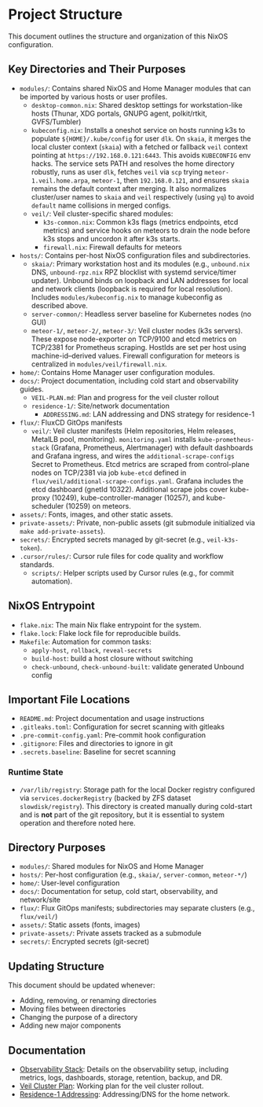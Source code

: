 # Project Structure

This document outlines the structure and organization of this NixOS
configuration.

## Key Directories and Their Purposes

- `modules/`: Contains shared NixOS and Home Manager modules that can be
  imported by various hosts or user profiles.
  - `desktop-common.nix`: Shared desktop settings for workstation-like hosts
    (Thunar, XDG portals, GNUPG agent, polkit/rtkit, GVFS/Tumbler)
  - `kubeconfig.nix`: Installs a oneshot service on hosts running k3s to
    populate `${HOME}/.kube/config` for user `dlk`. On `skaia`, it merges the
    local cluster context (`skaia`) with a fetched or fallback `veil` context
    pointing at `https://192.168.0.121:6443`. This avoids `KUBECONFIG` env
    hacks. The service sets PATH and resolves the home directory robustly, runs
    as user `dlk`, fetches `veil` via `scp` trying `meteor-1.veil.home.arpa`,
    `meteor-1`, then `192.168.0.121`, and ensures `skaia` remains the default
    context after merging. It also normalizes cluster/user names to `skaia` and
    `veil` respectively (using `yq`) to avoid `default` name collisions in
    merged configs.
  - `veil/`: Veil cluster-specific shared modules:
    - `k3s-common.nix`: Common k3s flags (metrics endpoints, etcd metrics) and
      service hooks on meteors to drain the node before k3s stops and uncordon
      it after k3s starts.
    - `firewall.nix`: Firewall defaults for meteors
- `hosts/`: Contains per-host NixOS configuration files and subdirectories.
  - `skaia/`: Primary workstation host and its modules (e.g., `unbound.nix` DNS,
    `unbound-rpz.nix` RPZ blocklist with systemd service/timer updater). Unbound
    binds on loopback and LAN addresses for local and network clients (loopback
    is required for local resolution). Includes `modules/kubeconfig.nix` to
    manage kubeconfig as described above.
  - `server-common/`: Headless server baseline for Kubernetes nodes (no GUI)
  - `meteor-1/`, `meteor-2/`, `meteor-3/`: Veil cluster nodes (k3s servers). These
    expose node-exporter on TCP/9100 and etcd metrics on TCP/2381 for Prometheus
    scraping. HostIds are set per host using machine-id–derived values. Firewall
    configuration for meteors is centralized in `modules/veil/firewall.nix`.
- `home/`: Contains Home Manager user configuration modules.
- `docs/`: Project documentation, including cold start and observability
  guides.
  - `VEIL-PLAN.md`: Plan and progress for the veil cluster rollout
  - `residence-1/`: Site/network documentation
    - `ADDRESSING.md`: LAN addressing and DNS strategy for residence-1
- `flux/`: FluxCD GitOps manifests
  - `veil/`: Veil cluster manifests (Helm repositories, Helm releases,
    MetalLB pool, monitoring). `monitoring.yaml` installs
    `kube-prometheus-stack` (Grafana, Prometheus, Alertmanager) with default
    dashboards and Grafana ingress, and wires the `additional-scrape-configs`
    Secret to Prometheus. Etcd metrics are scraped from control-plane nodes on
    TCP/2381 via job `kube-etcd` defined in
    `flux/veil/additional-scrape-configs.yaml`. Grafana includes the etcd
    dashboard (gnetId 10322). Additional scrape jobs cover kube-proxy (10249),
    kube-controller-manager (10257), and kube-scheduler (10259) on meteors.
- `assets/`: Fonts, images, and other static assets.
- `private-assets/`: Private, non-public assets (git submodule initialized via
  `make add-private-assets`).
- `secrets/`: Encrypted secrets managed by git-secret (e.g., `veil-k3s-token`).
- `.cursor/rules/`: Cursor rule files for code quality and workflow standards.
  - `scripts/`: Helper scripts used by Cursor rules (e.g., for commit automation).

## NixOS Entrypoint

- `flake.nix`: The main Nix flake entrypoint for the system.
- `flake.lock`: Flake lock file for reproducible builds.
- `Makefile`: Automation for common tasks:
  - `apply-host`, `rollback`, `reveal-secrets`
  - `build-host`: build a host closure without switching
  - `check-unbound`, `check-unbound-built`: validate generated Unbound config

## Important File Locations

- `README.md`: Project documentation and usage instructions
- `.gitleaks.toml`: Configuration for secret scanning with gitleaks
- `.pre-commit-config.yaml`: Pre-commit hook configuration
- `.gitignore`: Files and directories to ignore in git
- `.secrets.baseline`: Baseline for secret scanning

### Runtime State

- `/var/lib/registry`: Storage path for the local Docker registry configured via
  `services.dockerRegistry` (backed by ZFS dataset `slowdisk/registry`).  This
  directory is created manually during cold-start and is **not** part of the
  git repository, but it is essential to system operation and therefore noted
  here.

## Directory Purposes

- `modules/`: Shared modules for NixOS and Home Manager
- `hosts/`: Per-host configuration (e.g., `skaia/`, `server-common`, `meteor-*/`)
- `home/`: User-level configuration
- `docs/`: Documentation for setup, cold start, observability, and network/site
- `flux/`: Flux GitOps manifests; subdirectories may separate clusters (e.g.,
  `flux/veil/`)
- `assets/`: Static assets (fonts, images)
- `private-assets/`: Private assets tracked as a submodule
- `secrets/`: Encrypted secrets (git-secret)

## Updating Structure

This document should be updated whenever:

- Adding, removing, or renaming directories
- Moving files between directories
- Changing the purpose of a directory
- Adding new major components

## Documentation

- [Observability Stack](docs/OBSERVABILITY.md): Details on the observability
  setup, including metrics, logs, dashboards, storage, retention, backup, and
  DR.
- [Veil Cluster Plan](docs/VEIL-PLAN.md): Working plan for the veil cluster
  rollout.
- [Residence-1 Addressing](docs/residence-1/ADDRESSING.md): Addressing/DNS for
  the home network.
